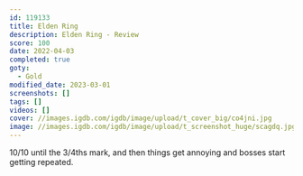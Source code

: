 ```yaml
---
id: 119133
title: Elden Ring
description: Elden Ring - Review
score: 100
date: 2022-04-03
completed: true
goty:
  - Gold
modified_date: 2023-03-01
screenshots: []
tags: []
videos: []
cover: //images.igdb.com/igdb/image/upload/t_cover_big/co4jni.jpg
image: //images.igdb.com/igdb/image/upload/t_screenshot_huge/scagdq.jpg
---
```

10/10 until the 3/4ths mark, and then things get annoying and bosses start getting repeated.